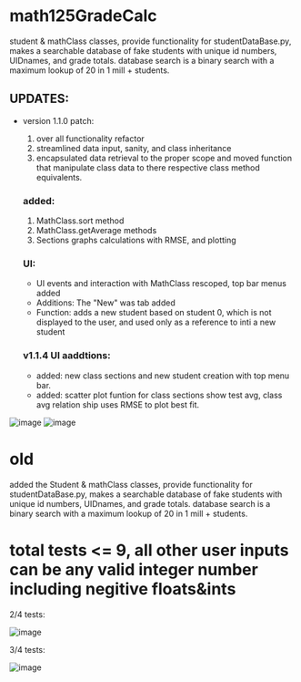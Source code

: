 # math125GradeCalc
student & mathClass classes, provide functionality for studentDataBase.py, makes a searchable database of fake students with unique id numbers, UIDnames, and grade totals. database search is a binary search with a maximum lookup of 20 in 1 mill + students.
  ## UPDATES:
  - version 1.1.0 patch:
    1) over all functionality refactor
    2) streamlined data input, sanity, and class inheritance
    3) encapsulated data retrieval to the proper scope and moved function that manipulate class data to there respective          class method equivalents. 


    ### added:
      1. MathClass.sort method
      2. MathClass.get<gradecategory>Average methods
      3. Sections graphs calculations with RMSE, and plotting
    ### UI:
      - UI events and interaction with MathClass rescoped, top bar menus added
      - Additions: The "New" was tab added
      - Function: adds a new student based on student 0, which is not displayed to the user, and used only as a reference to inti a new student
    ### v1.1.4 UI aaddtions:
      - added: new class sections and new student creation with top menu bar.
      - added: scatter plot funtion for class sections show test avg, class avg relation ship uses RMSE to plot best fit.

![image](https://user-images.githubusercontent.com/66324329/169870478-df57465a-7927-462a-9906-40eb8a64a69a.png)
![image](https://user-images.githubusercontent.com/66324329/169871225-84df091a-3eae-4f91-a220-44aa79ed34cd.png)

# old
added the Student & mathClass classes, provide functionality for studentDataBase.py, makes a searchable database of fake students with unique id numbers, UIDnames, and grade totals. database search is a binary search with a maximum lookup of 20 in 1 mill + students.
  
  # total tests <= 9, all other user inputs can be any valid integer number including negitive floats&ints
  2/4 tests:

  ![image](https://user-images.githubusercontent.com/66324329/165672390-fd16dd9e-8070-4656-bfc5-fa6f964a03fa.png)

  3/4 tests:

  ![image](https://user-images.githubusercontent.com/66324329/165672985-1cfba736-993a-4825-8418-ad8bf2e8a413.png)

